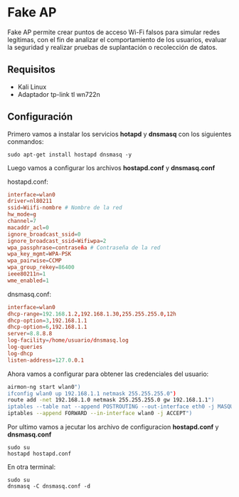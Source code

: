 # Fake AP

Fake AP permite crear puntos de acceso Wi-Fi falsos para simular redes legítimas, con el fin de analizar el comportamiento de los usuarios, evaluar la seguridad y realizar pruebas de suplantación o recolección de datos.
## Requisitos

* Kali Linux
* Adaptador tp-link tl wn722n

## Configuración

Primero vamos a instalar los servicios **hotapd** y **dnsmasq** con los siguientes conmandos:

```
sudo apt-get install hostapd dnsmasq -y
```

Luego vamos a configurar los archivos **hostapd.conf** y **dnsmasq.conf**

hostapd.conf:

```conf
interface=wlan0
driver=nl80211
ssid=Wiifi-nombre # Nombre de la red
hw_mode=g
channel=7
macaddr_acl=0
ignore_broadcast_ssid=0
ignore_broadcast_ssid=Wifiwpa=2
wpa_passphrase=contraseña # Contraseña de la red
wpa_key_mgmt=WPA-PSK
wpa_pairwise=CCMP
wpa_group_rekey=86400
ieee80211n=1
wme_enabled=1
```

dnsmasq.conf:
```conf
interface=wlan0
dhcp-range=192.168.1.2,192.168.1.30,255.255.255.0,12h
dhcp-option=3,192.168.1.1
dhcp-option=6,192.168.1.1
server=8.8.8.8
log-facility=/home/usuario/dnsmasq.log
log-queries
log-dhcp
listen-address=127.0.0.1
```

Ahora vamos a configurar para obtener las credenciales del usuario:

```bash
airmon-ng start wlan0")
ifconfig wlan0 up 192.168.1.1 netmask 255.255.255.0")
route add -net 192.168.1.0 netmask 255.255.255.0 gw 192.168.1.1")
iptables --table nat --append POSTROUTING --out-interface eth0 -j MASQUERADE")
iptables --append FORWARD --in-interface wlan0 -j ACCEPT")
```

Por ultimo vamos a jecutar los archivo de configuracion **hostapd.conf** y **dnsmasq.conf**

```
sudo su
hostapd hostapd.conf
```

En otra terminal:

```
sudo su
dnsmasq -C dnsmasq.conf -d
```

